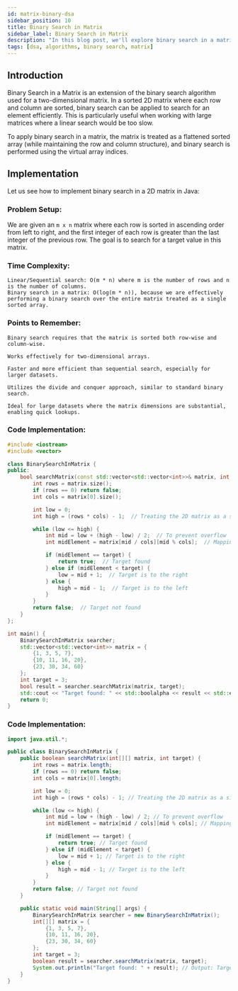 ```yaml
---
id: matrix-binary-dsa
sidebar_position: 10
title: Binary Search in Matrix
sidebar_label: Binary Search in Matrix
description: "In this blog post, we'll explore binary search in a matrix, an optimized method to find an element in a sorted 2D matrix efficiently in C++."
tags: [dsa, algorithms, binary search, matrix]
---
```


## Introduction
Binary Search in a Matrix is an extension of the binary search algorithm used for a two-dimensional matrix. In a sorted 2D matrix where each row and column are sorted, binary search can be applied to search for an element efficiently. This is particularly useful when working with large matrices where a linear search would be too slow.

To apply binary search in a matrix, the matrix is treated as a flattened sorted array (while maintaining the row and column structure), and binary search is performed using the virtual array indices.

## Implementation

Let us see how to implement binary search in a 2D matrix in Java:

### Problem Setup:

We are given an `m x n` matrix where each row is sorted in ascending order from left to right, and the first integer of each row is greater than the last integer of the previous row. The goal is to search for a target value in this matrix.

### Time Complexity:

    Linear/Sequential search: O(m * n) where m is the number of rows and n is the number of columns.
    Binary search in a matrix: O(log(m * n)), because we are effectively performing a binary search over the entire matrix treated as a single sorted array.

### Points to Remember:
    Binary search requires that the matrix is sorted both row-wise and column-wise.

    Works effectively for two-dimensional arrays.

    Faster and more efficient than sequential search, especially for larger datasets.

    Utilizes the divide and conquer approach, similar to standard binary search.

    Ideal for large datasets where the matrix dimensions are substantial, enabling quick lookups.
### Code Implementation:

```cpp
#include <iostream>
#include <vector>

class BinarySearchInMatrix {
public:
    bool searchMatrix(const std::vector<std::vector<int>>& matrix, int target) {
        int rows = matrix.size();
        if (rows == 0) return false;
        int cols = matrix[0].size();

        int low = 0;
        int high = (rows * cols) - 1;  // Treating the 2D matrix as a single flat array

        while (low <= high) {
            int mid = low + (high - low) / 2;  // To prevent overflow
            int midElement = matrix[mid / cols][mid % cols];  // Mapping the 1D index back to 2D

            if (midElement == target) {
                return true;  // Target found
            } else if (midElement < target) {
                low = mid + 1;  // Target is to the right
            } else {
                high = mid - 1;  // Target is to the left
            }
        }
        return false;  // Target not found
    }
};

int main() {
    BinarySearchInMatrix searcher;
    std::vector<std::vector<int>> matrix = {
        {1, 3, 5, 7},
        {10, 11, 16, 20},
        {23, 30, 34, 60}
    };
    int target = 3;
    bool result = searcher.searchMatrix(matrix, target);
    std::cout << "Target found: " << std::boolalpha << result << std::endl;  // Output: Target found: true
    return 0;
}

```
### Code Implementation:

```java
import java.util.*;

public class BinarySearchInMatrix {
    public boolean searchMatrix(int[][] matrix, int target) {
        int rows = matrix.length;
        if (rows == 0) return false;
        int cols = matrix[0].length;

        int low = 0;
        int high = (rows * cols) - 1; // Treating the 2D matrix as a single flat array

        while (low <= high) {
            int mid = low + (high - low) / 2; // To prevent overflow
            int midElement = matrix[mid / cols][mid % cols]; // Mapping the 1D index back to 2D

            if (midElement == target) {
                return true; // Target found
            } else if (midElement < target) {
                low = mid + 1; // Target is to the right
            } else {
                high = mid - 1; // Target is to the left
            }
        }
        return false; // Target not found
    }

    public static void main(String[] args) {
        BinarySearchInMatrix searcher = new BinarySearchInMatrix();
        int[][] matrix = {
            {1, 3, 5, 7},
            {10, 11, 16, 20},
            {23, 30, 34, 60}
        };
        int target = 3;
        boolean result = searcher.searchMatrix(matrix, target);
        System.out.println("Target found: " + result); // Output: Target found: true
    }
}

```

